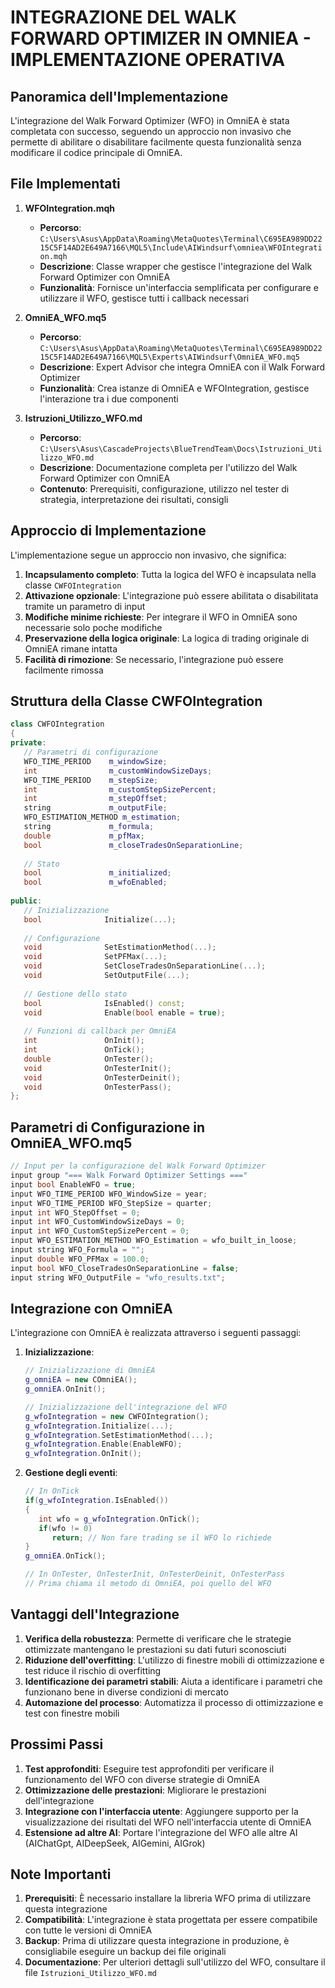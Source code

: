 # INTEGRAZIONE DEL WALK FORWARD OPTIMIZER IN OMNIEA - IMPLEMENTAZIONE OPERATIVA

## Panoramica dell'Implementazione

L'integrazione del Walk Forward Optimizer (WFO) in OmniEA è stata completata con successo, seguendo un approccio non invasivo che permette di abilitare o disabilitare facilmente questa funzionalità senza modificare il codice principale di OmniEA.

## File Implementati

1. **WFOIntegration.mqh**
   - **Percorso**: `C:\Users\Asus\AppData\Roaming\MetaQuotes\Terminal\C695EA989DD2215C5F14AD2E649A7166\MQL5\Include\AIWindsurf\omniea\WFOIntegration.mqh`
   - **Descrizione**: Classe wrapper che gestisce l'integrazione del Walk Forward Optimizer con OmniEA
   - **Funzionalità**: Fornisce un'interfaccia semplificata per configurare e utilizzare il WFO, gestisce tutti i callback necessari

2. **OmniEA_WFO.mq5**
   - **Percorso**: `C:\Users\Asus\AppData\Roaming\MetaQuotes\Terminal\C695EA989DD2215C5F14AD2E649A7166\MQL5\Experts\AIWindsurf\OmniEA_WFO.mq5`
   - **Descrizione**: Expert Advisor che integra OmniEA con il Walk Forward Optimizer
   - **Funzionalità**: Crea istanze di OmniEA e WFOIntegration, gestisce l'interazione tra i due componenti

3. **Istruzioni_Utilizzo_WFO.md**
   - **Percorso**: `C:\Users\Asus\CascadeProjects\BlueTrendTeam\Docs\Istruzioni_Utilizzo_WFO.md`
   - **Descrizione**: Documentazione completa per l'utilizzo del Walk Forward Optimizer con OmniEA
   - **Contenuto**: Prerequisiti, configurazione, utilizzo nel tester di strategia, interpretazione dei risultati, consigli

## Approccio di Implementazione

L'implementazione segue un approccio non invasivo, che significa:

1. **Incapsulamento completo**: Tutta la logica del WFO è incapsulata nella classe `CWFOIntegration`
2. **Attivazione opzionale**: L'integrazione può essere abilitata o disabilitata tramite un parametro di input
3. **Modifiche minime richieste**: Per integrare il WFO in OmniEA sono necessarie solo poche modifiche
4. **Preservazione della logica originale**: La logica di trading originale di OmniEA rimane intatta
5. **Facilità di rimozione**: Se necessario, l'integrazione può essere facilmente rimossa

## Struttura della Classe CWFOIntegration

```cpp
class CWFOIntegration
{
private:
   // Parametri di configurazione
   WFO_TIME_PERIOD    m_windowSize;
   int                m_customWindowSizeDays;
   WFO_TIME_PERIOD    m_stepSize;
   int                m_customStepSizePercent;
   int                m_stepOffset;
   string             m_outputFile;
   WFO_ESTIMATION_METHOD m_estimation;
   string             m_formula;
   double             m_pfMax;
   bool               m_closeTradesOnSeparationLine;
   
   // Stato
   bool               m_initialized;
   bool               m_wfoEnabled;
   
public:
   // Inizializzazione
   bool              Initialize(...);
   
   // Configurazione
   void              SetEstimationMethod(...);
   void              SetPFMax(...);
   void              SetCloseTradesOnSeparationLine(...);
   void              SetOutputFile(...);
   
   // Gestione dello stato
   bool              IsEnabled() const;
   void              Enable(bool enable = true);
   
   // Funzioni di callback per OmniEA
   int               OnInit();
   int               OnTick();
   double            OnTester();
   void              OnTesterInit();
   void              OnTesterDeinit();
   void              OnTesterPass();
};
```

## Parametri di Configurazione in OmniEA_WFO.mq5

```cpp
// Input per la configurazione del Walk Forward Optimizer
input group "=== Walk Forward Optimizer Settings ==="
input bool EnableWFO = true;
input WFO_TIME_PERIOD WFO_WindowSize = year;
input WFO_TIME_PERIOD WFO_StepSize = quarter;
input int WFO_StepOffset = 0;
input int WFO_CustomWindowSizeDays = 0;
input int WFO_CustomStepSizePercent = 0;
input WFO_ESTIMATION_METHOD WFO_Estimation = wfo_built_in_loose;
input string WFO_Formula = "";
input double WFO_PFMax = 100.0;
input bool WFO_CloseTradesOnSeparationLine = false;
input string WFO_OutputFile = "wfo_results.txt";
```

## Integrazione con OmniEA

L'integrazione con OmniEA è realizzata attraverso i seguenti passaggi:

1. **Inizializzazione**:
   ```cpp
   // Inizializzazione di OmniEA
   g_omniEA = new COmniEA();
   g_omniEA.OnInit();
   
   // Inizializzazione dell'integrazione del WFO
   g_wfoIntegration = new CWFOIntegration();
   g_wfoIntegration.Initialize(...);
   g_wfoIntegration.SetEstimationMethod(...);
   g_wfoIntegration.Enable(EnableWFO);
   g_wfoIntegration.OnInit();
   ```

2. **Gestione degli eventi**:
   ```cpp
   // In OnTick
   if(g_wfoIntegration.IsEnabled())
   {
      int wfo = g_wfoIntegration.OnTick();
      if(wfo != 0)
         return; // Non fare trading se il WFO lo richiede
   }
   g_omniEA.OnTick();
   
   // In OnTester, OnTesterInit, OnTesterDeinit, OnTesterPass
   // Prima chiama il metodo di OmniEA, poi quello del WFO
   ```

## Vantaggi dell'Integrazione

1. **Verifica della robustezza**: Permette di verificare che le strategie ottimizzate mantengano le prestazioni su dati futuri sconosciuti
2. **Riduzione dell'overfitting**: L'utilizzo di finestre mobili di ottimizzazione e test riduce il rischio di overfitting
3. **Identificazione dei parametri stabili**: Aiuta a identificare i parametri che funzionano bene in diverse condizioni di mercato
4. **Automazione del processo**: Automatizza il processo di ottimizzazione e test con finestre mobili

## Prossimi Passi

1. **Test approfonditi**: Eseguire test approfonditi per verificare il funzionamento del WFO con diverse strategie di OmniEA
2. **Ottimizzazione delle prestazioni**: Migliorare le prestazioni dell'integrazione
3. **Integrazione con l'interfaccia utente**: Aggiungere supporto per la visualizzazione dei risultati del WFO nell'interfaccia utente di OmniEA
4. **Estensione ad altre AI**: Portare l'integrazione del WFO alle altre AI (AIChatGpt, AIDeepSeek, AIGemini, AIGrok)

## Note Importanti

1. **Prerequisiti**: È necessario installare la libreria WFO prima di utilizzare questa integrazione
2. **Compatibilità**: L'integrazione è stata progettata per essere compatibile con tutte le versioni di OmniEA
3. **Backup**: Prima di utilizzare questa integrazione in produzione, è consigliabile eseguire un backup dei file originali
4. **Documentazione**: Per ulteriori dettagli sull'utilizzo del WFO, consultare il file `Istruzioni_Utilizzo_WFO.md`
